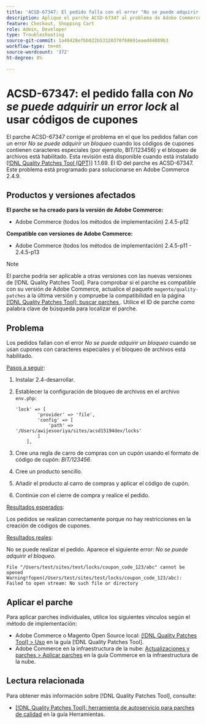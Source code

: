 ```yaml
---
title: 'ACSD-67347: El pedido falla con el error "No se puede adquirir un bloqueo" al utilizar códigos de cupones'
description: Aplique el parche ACSD-67347 al problema de Adobe Commerce donde los pedidos fallan con el error "No se puede adquirir un bloqueo" cuando los códigos de cupones contienen caracteres especiales (por ejemplo, BIT/123456) y el bloqueo de archivos está habilitado.
feature: Checkout, Shopping Cart
role: Admin, Developer
type: Troubleshooting
source-git-commit: 1a48428efbb022b53320370f68691eaed44809b3
workflow-type: tm+mt
source-wordcount: '372'
ht-degree: 0%

---
```



# ACSD-67347: el pedido falla con *No se puede adquirir un error lock* al usar códigos de cupones

El parche ACSD-67347 corrige el problema en el que los pedidos fallan con un error *No se puede adquirir un bloqueo* cuando los códigos de cupones contienen caracteres especiales (por ejemplo, BIT/123456) y el bloqueo de archivos está habilitado. Esta revisión está disponible cuando está instalado [[!DNL Quality Patches Tool (QPT)]](/help/tools/quality-patches-tool/quality-patches-tool-to-self-serve-quality-patches.md) 1.1.69. El ID del parche es ACSD-67347. Este problema está programado para solucionarse en Adobe Commerce 2.4.9.

## Productos y versiones afectados

**El parche se ha creado para la versión de Adobe Commerce:**

* Adobe Commerce (todos los métodos de implementación) 2.4.5-p12

**Compatible con versiones de Adobe Commerce:**

* Adobe Commerce (todos los métodos de implementación) 2.4.5-p11 - 2.4.5-p13

>[!NOTE]
>
>El parche podría ser aplicable a otras versiones con las nuevas versiones de [!DNL Quality Patches Tool]. Para comprobar si el parche es compatible con su versión de Adobe Commerce, actualice el paquete `magento/quality-patches` a la última versión y compruebe la compatibilidad en la página [[!DNL Quality Patches Tool]: buscar parches ](https://experienceleague.adobe.com/tools/commerce-quality-patches/index.html?lang=es). Utilice el ID de parche como palabra clave de búsqueda para localizar el parche.

## Problema

Los pedidos fallan con el error *No se puede adquirir un bloqueo* cuando se usan cupones con caracteres especiales y el bloqueo de archivos está habilitado.

<u>Pasos a seguir</u>:

1. Instalar 2.4-desarrollar.
1. Establecer la configuración de bloqueo de archivos en el archivo `env.php`:

   ```
   'lock' => [
           'provider' => 'file',
           'config' => [
               'path' => '/Users/awijesooriya/sites/acsd15194dev/locks'
           ]
       ],
   ```

1. Cree una regla de carro de compras con un cupón usando el formato de código de cupón: *BIT/123456*.
1. Cree un producto sencillo.
1. Añadir el producto al carro de compras y aplicar el código de cupón.
1. Continúe con el cierre de compra y realice el pedido.

<u>Resultados esperados</u>:

Los pedidos se realizan correctamente porque no hay restricciones en la creación de códigos de cupones.

<u>Resultados reales</u>:

No se puede realizar el pedido. Aparece el siguiente error: *No se puede adquirir el bloqueo.*

```
File "/Users/test/sites/test/locks/coupon_code_123/abc" cannot be opened Warning!fopen(/Users/test/sites/test/locks/coupon_code_123/abc): Failed to open stream: No such file or directory
```

## Aplicar el parche

Para aplicar parches individuales, utilice los siguientes vínculos según el método de implementación:

* Adobe Commerce o Magento Open Source local: [[!DNL Quality Patches Tool] > Uso](/help/tools/quality-patches-tool/usage.md) en la guía [!DNL Quality Patches Tool].
* Adobe Commerce en la infraestructura de la nube: [Actualizaciones y parches > Aplicar parches](https://experienceleague.adobe.com/docs/commerce-cloud-service/user-guide/develop/upgrade/apply-patches.html?lang=es) en la guía Commerce en la infraestructura de la nube.

## Lectura relacionada

Para obtener más información sobre [!DNL Quality Patches Tool], consulte:

* [[!DNL Quality Patches Tool]: herramienta de autoservicio para parches de calidad](/help/tools/quality-patches-tool/quality-patches-tool-to-self-serve-quality-patches.md) en la guía Herramientas.
